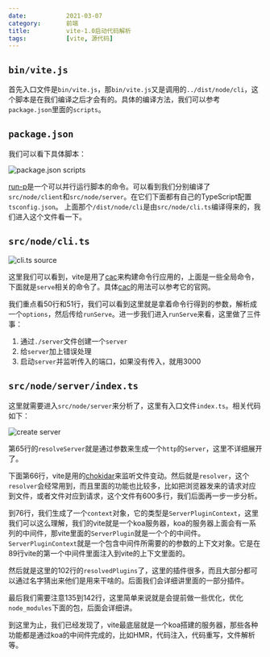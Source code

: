 ```yaml
---
date:           2021-03-07
category:       前端
title:          vite-1.0启动代码解析
tags:           [vite, 源代码]
---
```


## `bin/vite.js`
首先入口文件是`bin/vite.js`，那`bin/vite.js`又是调用的`../dist/node/cli`，这个脚本是在我们编译之后才会有的。具体的编译方法，我们可以参考`package.json`里面的`scripts`。
<!--more-->

## `package.json`
我们可以看下具体脚本：

![package.json scripts](/assets/images/vite/vite-package.json.png)

[run-p](https://github.com/mysticatea/npm-run-all/blob/master/docs/run-p.md)是一个可以并行运行脚本的命令。可以看到我们分别编译了`src/node/client`和`src/node/server`。在它们下面都有自己的TypeScript配置`tsconfig.json`。
上面那个`/dist/node/cli`是由`src/node/cli.ts`编译得来的，我们进入这个文件看一下。

## `src/node/cli.ts`
![cli.ts source](/assets/images/vite/vite-cli-source.png)

这里我们可以看到，vite是用了[cac][cac]来构建命令行应用的，上面是一些全局命令，下面就是`serve`相关的命令了。具体[cac][cac]的用法可以参考它的官网。

我们重点看50行和51行，我们可以看到这里就是拿着命令行得到的参数，解析成一个`options`，然后传给`runServe`。进一步我们进入`runServe`来看，这里做了三件事：
1. 通过`./server`文件创建一个`server`
2. 给`server`加上错误处理
3. 启动`server`并监听传入的端口，如果没有传入，就用3000

## `src/node/server/index.ts`
这里就需要进入`src/node/server`来分析了，这里有入口文件`index.ts`。相关代码如下：

![create server](/assets/images/vite/create-server.png)

第65行的`resolveServer`就是通过参数来生成一个`http`的`Server`，这里不详细展开了。

下面第66行，vite是用的[chokidar](https://github.com/paulmillr/chokidar)来监听文件变动。然后就是`resolver`，这个`resolver`会经常用到，而且里面的功能也比较多，比如把浏览器发来的请求对应到文件，或者文件对应到请求，这个文件有600多行，我们后面再一步一步分析。

到76行，我们生成了一个`context`对象，它的类型是`ServerPluginContext`，这里我们可以这么理解，我们的vite就是一个koa服务器，koa的服务器上面会有一系列的中间件，那vite里面的`ServerPlugin`就是一个个的中间件。`ServerPluginContext`就是一个包含中间件所需要的的参数的上下文对象。它是在89行vite的第一个中间件里面注入到vite的上下文里面的。

然后就是这里的102行的`resolvedPlugins`了，这里的插件很多，而且大部分都可以通过名字猜出来他们是用来干啥的。后面我们会详细讲里面的一部分插件。

最后我们需要注意135到142行，这里简单来说就是会提前做一些优化，优化`node_modules`下面的包，后面会详细讲。

到这里为止，我们已经发现了，vite最底层就是一个koa搭建的服务器，那些各种功能都是通过koa的中间件完成的，比如HMR，代码注入，代码重写，文件解析等。

[cac]: https://github.com/cacjs/cac

